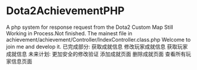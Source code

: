 # Dota2AchievementPHP
A php system for response request from the Dota2 Custom Map
Still Working in Process.Not finished.
The mainest file in achievement/achievement/Controller/IndexController.class.php
Welcome to join me and develop it.
已完成部分:
	获取成就信息
	修改玩家成就信息
	获取玩家成就信息
未来计划:
	更加安全的修改验证
	添加成就页面
	删除成就页面
	查看所有玩家信息页面